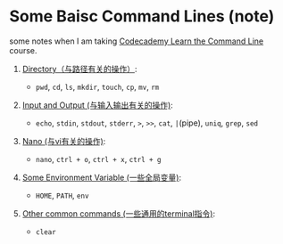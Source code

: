 # Some Baisc Command Lines (note)

some notes when I am taking [Codecademy Learn the Command Line](https://www.codecademy.com/learn/learn-the-command-line) course.

1. [Directory（与路径有关的操作）](./mds/directory.md): 
    - `pwd`, `cd`, `ls`, `mkdir`, `touch`, `cp`, `mv`, `rm`

2. [Input and Output (与输入输出有关的操作)](./mds/inputAndOutput.md):
    - `echo`, `stdin`, `stdout`, `stderr`, `>`, `>>`, `cat`, `|`(pipe), `uniq`, `grep`, `sed`

3. [Nano (与vi有关的操作)](./mds/nano.md):
    - `nano`, `ctrl + o`,  `ctrl + x`, `ctrl + g`

4. [Some Environment Variable (一些全局变量)](./mds/global.md):
    - `HOME`, `PATH`, `env`

5. [Other common commands (一些通用的terminal指令)](./mds/common.md):
    - `clear`